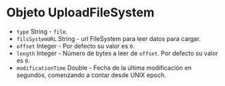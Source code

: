 # Objeto UploadFileSystem

* `type` String - `file`.
* `filsSystemURL` String - url FileSystem para leer datos para cargar.
* `offset` Integer - Por defecto su valor es `0`.
* `length` Integer - Número de bytes a leer de `offset`. Por defecto su valor es `0`.
* `modificationTime` Double - Fecha de la última modificación en segundos, comenzando a contar desde UNIX epoch.